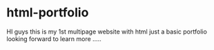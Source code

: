 # html-portfolio
HI guys this is my 1st multipage website with html just a basic portfolio  looking forward to learn more .....
